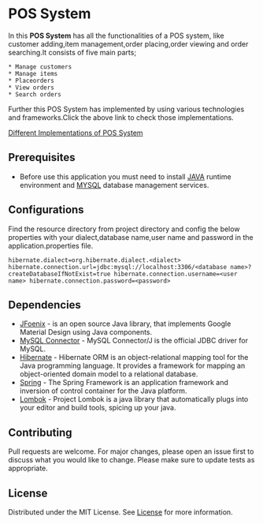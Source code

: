 # POS System

In this **POS System** has all the functionalities of a POS system, like customer adding,item management,order placing,order viewing and order searching.It consists of five main parts;

    * Manage customers
    * Manage items
    * Placeorders
    * View orders
    * Search orders

Further this POS System has implemented by using various technologies and frameworks.Click the above link to check those implementations.

[Different Implementations of POS System](https://github.com/LawrenceAsanka/Point-of-Sale-System/blob/master/README.md)    

## Prerequisites

* Before use this application you must need to install [JAVA](https://www.oracle.com/java/technologies/javase/javase-jdk8-downloads.html) runtime environment and [MYSQL](https://www.mysql.com/) database management services.

## Configurations

Find the resource directory from project directory and config the below properties with your dialect,database name,user name and password in the application.properties file.

`hibernate.dialect=org.hibernate.dialect.<dialect>
 hibernate.connection.url=jdbc:mysql://localhost:3306/<database name>?createDatabaseIfNotExist=true
 hibernate.connection.username=<user name>
 hibernate.connection.password=<password>
`

## Dependencies

* [JFoenix](https://mvnrepository.com/artifact/com.jfoenix/jfoenix) - is an open source Java library, that implements Google Material Design using Java components.
* [MySQL Connector](https://mvnrepository.com/artifact/mysql/mysql-connector-java) - MySQL Connector/J is the official JDBC driver for MySQL.
* [Hibernate](https://mvnrepository.com/artifact/org.projectlombok/lombok) - Hibernate ORM is an object-relational mapping tool for the Java programming language. It provides a framework for mapping an object-oriented domain model to a relational database.
* [Spring](https://github.com/spring-projects/spring-framework) - The Spring Framework is an application framework and inversion of control container for the Java platform.
* [Lombok](https://mvnrepository.com/artifact/org.hibernate/hibernate-core) - Project Lombok is a java library that automatically plugs into your editor and build tools, spicing up your java.

## Contributing

Pull requests are welcome. For major changes, please open an issue first to discuss what you would like to change.
Please make sure to update tests as appropriate.

## License

Distributed under the MIT License. See [License](LICENSE) for more information.

